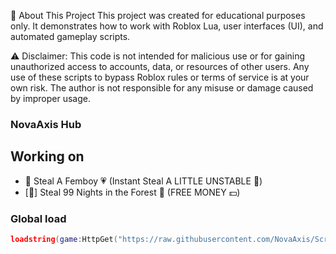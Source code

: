 📘 About This Project
  This project was created for educational purposes only.
  It demonstrates how to work with Roblox Lua, user interfaces (UI), and automated gameplay scripts.

⚠️ Disclaimer:
  This code is not intended for malicious use or for gaining unauthorized access to accounts, data, or resources of other users.
  Any use of these scripts to bypass Roblox rules or terms of service is at your own risk.
  The author is not responsible for any misuse or damage caused by improper usage.

### NovaAxis Hub

## Working on
- 🌸 Steal A Femboy 💗 (Instant Steal A LITTLE UNSTABLE 🥷)
- [🎃] Steal 99 Nights in the Forest 🔦 (FREE MONEY 💵)

### Global load
```lua
loadstring(game:HttpGet("https://raw.githubusercontent.com/NovaAxis/Scripts/refs/heads/main/NovaAxisHub.lua"))()
```
